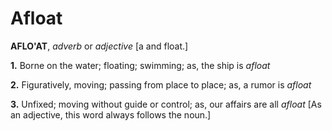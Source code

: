 # Afloat

**AFLO'AT**, _adverb_ or _adjective_ \[a and float.\]

**1.** Borne on the water; floating; swimming; as, the ship is _afloat_

**2.** Figuratively, moving; passing from place to place; as, a rumor is _afloat_

**3.** Unfixed; moving without guide or control; as, our affairs are all _afloat_ \[As an adjective, this word always follows the noun.\]